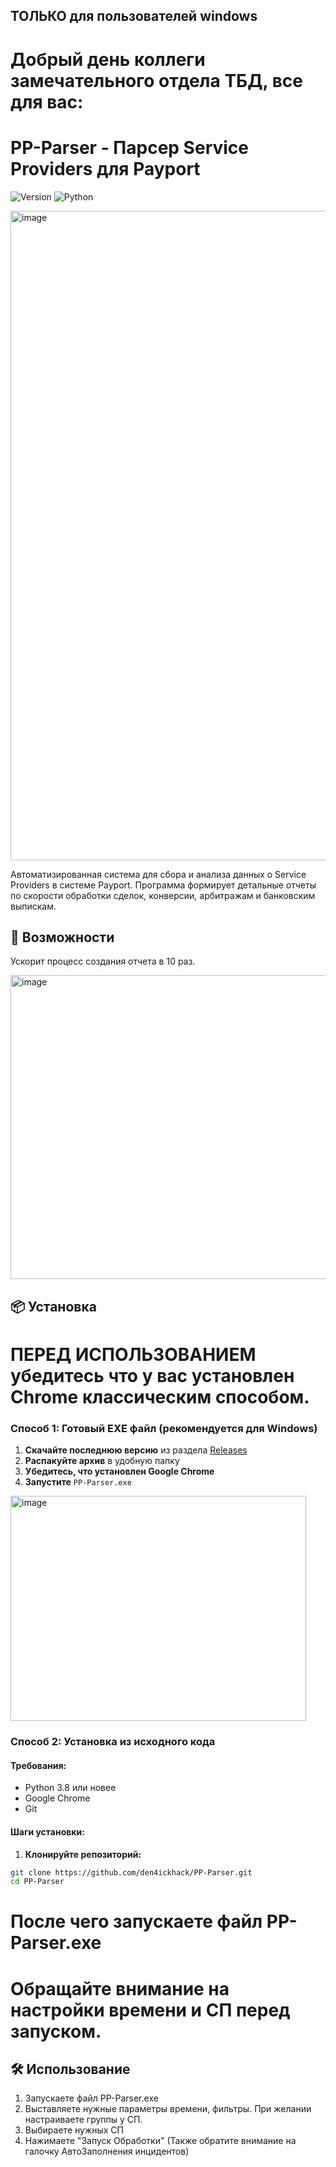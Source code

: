 ## ТОЛЬКО для пользователей windows
# Добрый день коллеги замечательного отдела ТБД, все для вас:

# PP-Parser - Парсер Service Providers для Payport

![Version](https://img.shields.io/badge/версия-10.7-blue)
![Python](https://img.shields.io/badge/Python-3.8%2B-green)

<img width="1917" height="1039" alt="image" src="https://github.com/user-attachments/assets/1fdc0df0-c151-4d06-8990-fbae333e3434" />

Автоматизированная система для сбора и анализа данных о Service Providers в системе Payport. Программа формирует детальные отчеты по скорости обработки сделок, конверсии, арбитражам и банковским выпискам.

## 🚀 Возможности

Ускорит процесс создания отчета в 10 раз.

<img width="1032" height="486" alt="image" src="https://github.com/user-attachments/assets/db842688-82ee-4302-a88d-6fd980494910" />


## 📦 Установка

# ПЕРЕД ИСПОЛЬЗОВАНИЕМ убедитесь что у вас установлен Chrome классическим способом.

### Способ 1: Готовый EXE файл (рекомендуется для Windows)

1. **Скачайте последнюю версию** из раздела [Releases](https://github.com/ваш-username/PP-Parser/releases)
2. **Распакуйте архив** в удобную папку
3. **Убедитесь, что установлен Google Chrome**
4. **Запустите** `PP-Parser.exe`

<img width="473" height="360" alt="image" src="https://github.com/user-attachments/assets/ca82b3db-fecf-4cfa-8095-86bfaabf24c5" />


### Способ 2: Установка из исходного кода

#### Требования:
- Python 3.8 или новее
- Google Chrome
- Git 

#### Шаги установки:

1. **Клонируйте репозиторий:**
```bash
git clone https://github.com/den4ickhack/PP-Parser.git
cd PP-Parser
```

# После чего запускаете файл PP-Parser.exe
# Обращайте внимание на настройки времени и СП перед запуском.

## 🛠️ Использование 

1. Запускаете файл PP-Parser.exe
2. Выставляете нужные параметры времени, фильтры. При желании настраиваете группы у СП.
3. Выбираете нужных СП
4. Нажимаете "Запуск Обработки" (Также обратите внимание на галочку АвтоЗаполнения инцидентов) 
